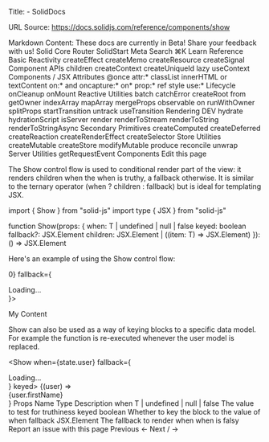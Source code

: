 Title: <Show> - SolidDocs

URL Source: https://docs.solidjs.com/reference/components/show

Markdown Content:
These docs are currently in Beta! Share your feedback with us!
Solid
Core
Router
SolidStart
Meta
Search
⌘K
Learn
Reference
Basic Reactivity
createEffect
createMemo
createResource
createSignal
Component APIs
children
createContext
createUniqueId
lazy
useContext
Components
<Dynamic>
<ErrorBoundary>
<For>
<Index>
<Portal>
<Show>
<Suspense>
<SuspenseList>
<Switch> / <Match>
JSX Attributes
@once
attr:*
classList
innerHTML or textContent
on:* and oncapture:*
on*
prop:*
ref
style
use:*
Lifecycle
onCleanup
onMount
Reactive Utilities
batch
catchError
createRoot
from
getOwner
indexArray
mapArray
mergeProps
observable
on
runWithOwner
splitProps
startTransition
untrack
useTransition
Rendering
DEV
hydrate
hydrationScript
isServer
render
renderToStream
renderToString
renderToStringAsync
Secondary Primitives
createComputed
createDeferred
createReaction
createRenderEffect
createSelector
Store Utilities
createMutable
createStore
modifyMutable
produce
reconcile
unwrap
Server Utilities
getRequestEvent
Components
<Show>
Edit this page

The Show control flow is used to conditional render part of the view: it renders children when the when is truthy, a fallback otherwise. It is similar to the ternary operator (when ? children : fallback) but is ideal for templating JSX.

import { Show } from "solid-js"
import type { JSX } from "solid-js"


function Show<T>(props: {
  when: T | undefined | null | false
  keyed: boolean
  fallback?: JSX.Element
  children: JSX.Element | ((item: T) => JSX.Element)
}): () => JSX.Element

Here's an example of using the Show control flow:

<Show when={state.count > 0} fallback={<div>Loading...</div>}>
  <div>My Content</div>
</Show>

Show can also be used as a way of keying blocks to a specific data model. For example the function is re-executed whenever the user model is replaced.

<Show when={state.user} fallback={<div>Loading...</div>} keyed>
  {(user) => <div>{user.firstName}</div>}
</Show>
Props
Name	Type	Description
when	T | undefined | null | false	The value to test for truthiness
keyed	boolean	Whether to key the block to the value of when
fallback	JSX.Element	The fallback to render when when is falsy
Report an issue with this page
Previous
← <Portal>
Next
<Switch> / <Match> →

